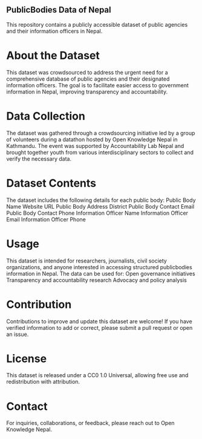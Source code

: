 ## PublicBodies Data of Nepal
This repository contains a publicly accessible dataset of public agencies and their information officers in Nepal.

# About the Dataset
This dataset was crowdsourced to address the urgent need for a comprehensive database of public agencies and their designated information officers. The goal is to facilitate easier access to government information in Nepal, improving transparency and accountability.

# Data Collection
The dataset was gathered through a crowdsourcing initiative led by a group of volunteers during a datathon hosted by Open Knowledge Nepal in Kathmandu. The event was supported by Accountability Lab Nepal and brought together youth from various interdisciplinary sectors to collect and verify the necessary data.

# Dataset Contents
The dataset includes the following details for each public body:
Public Body Name
Website URL
Public Body Address
District
Public Body Contact Email
Public Body Contact Phone
Information Officer Name
Information Officer Email
Information Officer Phone

# Usage
This dataset is intended for researchers, journalists, civil society organizations, and anyone interested in accessing structured publicbodies information in Nepal. The data can be used for:
Open governance initiatives
Transparency and accountability research
Advocacy and policy analysis

# Contribution
Contributions to improve and update this dataset are welcome! If you have verified information to add or correct, please submit a pull request or open an issue.

# License
This dataset is released under a CC0 1.0 Universal, allowing free use and redistribution with attribution.

# Contact
For inquiries, collaborations, or feedback, please reach out to Open Knowledge Nepal.
